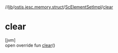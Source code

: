 //[lib](../../../index.md)/[ostis.jesc.memory.struct](../index.md)/[ScElementSetImpl](index.md)/[clear](clear.md)

# clear

[jvm]\
open override fun [clear](clear.md)()
